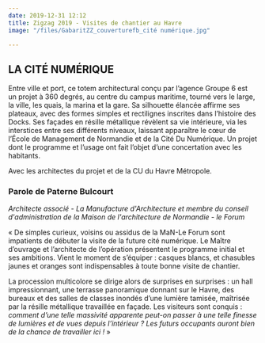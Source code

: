```yaml
---
date: 2019-12-31 12:12
title: Zigzag 2019 - Visites de chantier au Havre
image: "/files/GabaritZZ_couverturefb_cité numérique.jpg"

---
```

## LA CITÉ NUMÉRIQUE

Entre ville et port, ce totem architectural conçu par l’agence Groupe 6 est un projet à 360 degrés, au centre du campus maritime, tourné vers le large, la ville, les quais, la marina et la gare. Sa silhouette élancée affirme ses plateaux, avec des formes simples et rectilignes inscrites dans l’histoire des Docks. Ses façades en résille métallique révèlent sa vie intérieure, via les interstices entre ses différents niveaux, laissant apparaître le cœur de l’École de Management de Normandie et de la Cité Du Numérique. Un projet dont le programme et l’usage ont fait l’objet d’une concertation avec les habitants.

Avec les architectes du projet et de la CU du Havre Métropole.

### Parole de Paterne Bulcourt

_Architecte associé - La Manufacture d'Architecture et membre du conseil d'administration de la Maison de l'architecture de Normandie - le Forum_ 

« De simples curieux, voisins ou assidus de la MaN-Le Forum sont impatients de débuter la visite de la future cité numérique. Le Maître d’ouvrage et l’architecte de l’opération présentent le programme initial et ses ambitions. Vient le moment de s’équiper : casques blancs, et chasubles jaunes et oranges sont indispensables à toute bonne visite de chantier.

La procession multicolore se dirige alors de surprises en surprises : un hall impressionnant, une terrasse panoramique donnant sur le Havre, des bureaux et des salles de classes inondés d’une lumière tamisée, maîtrisée par la résille métallique travaillée en façade. Les visiteurs sont conquis : _comment d’une telle massivité apparente peut-on passer à une telle finesse de lumières et de vues depuis l’intérieur ? Les futurs occupants auront bien de la chance de travailler ici !_ »